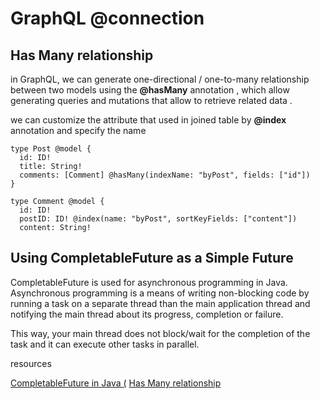 # GraphQL @connection


## Has Many relationship
in GraphQL, we can generate one-directional / one-to-many relationship between two models using the **@hasMany** 
annotation  , which allow generating queries and mutations that allow to retrieve related data .

we can customize the attribute that used in joined table by **@index** annotation and specify the name 

~~~
type Post @model {
  id: ID!
  title: String!
  comments: [Comment] @hasMany(indexName: "byPost", fields: ["id"])
}

type Comment @model {
  id: ID!
  postID: ID! @index(name: "byPost", sortKeyFields: ["content"])
  content: String!
~~~


##  Using CompletableFuture as a Simple Future

CompletableFuture is used for asynchronous programming in Java. Asynchronous programming is a means of writing non-blocking code by running a task on a separate thread than the main application thread and notifying the main thread about its progress, completion or failure.

This way, your main thread does not block/wait for the completion of the task and it can execute other tasks in parallel.


resources

[CompletableFuture in Java (](https://www.baeldung.com/java-completablefuture#CompletableFuture)
[Has Many relationship](https://docs.amplify.aws/cli/graphql/data-modeling/#has-many-relationship)